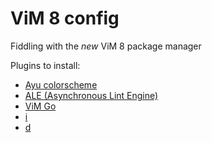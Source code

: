 # ViM 8 config

Fiddling with the *new* ViM 8 package manager


Plugins to install:

* [Ayu colorscheme](https://github.com/ayu-theme/ayu-vim)
* [ALE (Asynchronous Lint Engine)](https://github.com/dense-analysis/ale)
* [ViM Go](https://github.com/fatih/vim-go)
* [i](http://www.exemple.sn)
* [d](http://www.example.sn)
